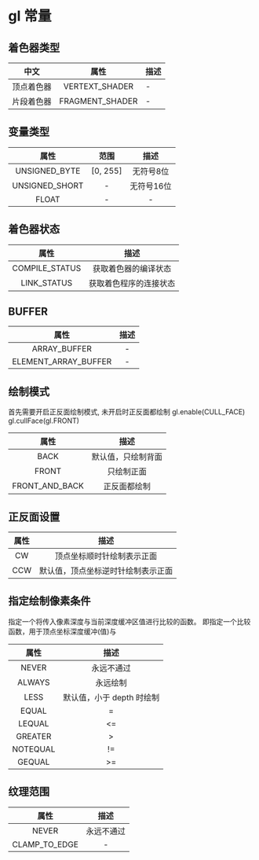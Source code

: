 # gl 常量

## 着色器类型
|  中文 |  属性 | 描述
| :---: | :---: | :---|
| 顶点着色器 | VERTEXT_SHADER | - |
| 片段着色器 | FRAGMENT_SHADER | - |


## 变量类型
| 属性 | 范围 | 描述 |
| :---: | :---: | :---: |
| UNSIGNED_BYTE | [0, 255] | 无符号8位 |
| UNSIGNED_SHORT | - | 无符号16位 |
| FLOAT | - | - |


## 着色器状态
| 属性  | 描述 |
| :---: | :---: |
| COMPILE_STATUS | 获取着色器的编译状态 |
| LINK_STATUS    | 获取着色程序的连接状态 |


## BUFFER
| 属性 | 描述 |
| :---: | :---: |
| ARRAY_BUFFER | - |
| ELEMENT_ARRAY_BUFFER  | - |


## 绘制模式
首先需要开启正反面绘制模式, 未开启时正反面都绘制
gl.enable(CULL_FACE)
gl.cullFace(gl.FRONT)

| 属性 | 描述 |
| :---: | :---: |
| BACK | 默认值，只绘制背面 |
| FRONT  | 只绘制正面 |
| FRONT_AND_BACK  | 正反面都绘制 |


## 正反面设置
| 属性 | 描述 |
| :---: | :---: |
| CW | 顶点坐标顺时针绘制表示正面 |
| CCW  | 默认值，顶点坐标逆时针绘制表示正面 |

## 指定绘制像素条件
指定一个将传入像素深度与当前深度缓冲区值进行比较的函数。
即指定一个比较函数，用于顶点坐标深度缓冲(值)与

| 属性 | 描述 |
| :---: | :---: |
| NEVER    | 永远不通过 |
| ALWAYS   | 永远绘制 |
| LESS     | 默认值，小于 depth 时绘制 |
| EQUAL    | = |
| LEQUAL   | <= |
| GREATER  | > |
| NOTEQUAL | != |
| GEQUAL   | >= |


## 纹理范围
| 属性 | 描述 |
| :---: | :---: |
| NEVER    | 永远不通过 |
| CLAMP_TO_EDGE |  -  |
